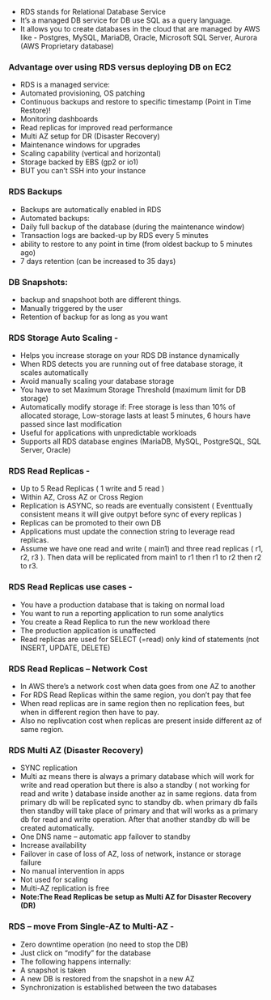 - RDS stands for Relational Database Service
- It’s a managed DB service for DB use SQL as a query language. 
- It allows you to create databases in the cloud that are managed by AWS like - Postgres, MySQL, MariaDB, Oracle, Microsoft SQL Server, Aurora (AWS Proprietary database)

### Advantage over using RDS versus deploying DB on EC2
- RDS is a managed service:
- Automated provisioning, OS patching
- Continuous backups and restore to specific timestamp (Point in Time Restore)!
- Monitoring dashboards
- Read replicas for improved read performance
- Multi AZ setup for DR (Disaster Recovery)
- Maintenance windows for upgrades
- Scaling capability (vertical and horizontal)
- Storage backed by EBS (gp2 or io1)
- BUT you can’t SSH into your instance

### RDS Backups
- Backups are automatically enabled in RDS
- Automated backups:
- Daily full backup of the database (during the maintenance window)
- Transaction logs are backed-up by RDS every 5 minutes
-  ability to restore to any point in time (from oldest backup to 5 minutes ago)
- 7 days retention (can be increased to 35 days)
### DB Snapshots:
- backup and snapshoot both are different things.
- Manually triggered by the user
- Retention of backup for as long as you want
### RDS Storage Auto Scaling -
- Helps you increase storage on your RDS DB instance dynamically
- When RDS detects you are running out of free database storage, it scales automatically
- Avoid manually scaling your database storage 
- You have to set Maximum Storage Threshold (maximum limit for DB storage)
- Automatically modify storage if:  Free storage is less than 10% of allocated storage, Low-storage lasts at least 5 minutes, 6 hours have passed since last modification 
- Useful for applications with unpredictable workloads 
- Supports all RDS database engines (MariaDB, MySQL, PostgreSQL, SQL Server, Oracle)

### RDS Read Replicas -
- Up to 5 Read Replicas ( 1 write and 5 read )
- Within AZ, Cross AZ or Cross Region
- Replication is ASYNC, so reads are eventually consistent ( Eventtually consistent means it will give outpyt before sync of every replicas )
- Replicas can be promoted to their own DB
- Applications must update the connection string to leverage read replicas.
- Assume we have one read and write ( main1) and three read replicas ( r1, r2, r3 ). Then data will be replicated from main1 to r1 then r1 to r2 then r2 to r3.
### RDS Read Replicas use cases -
- You have a production database that is taking on normal load
- You want to run a reporting application to run some analytics
- You create a Read Replica to run the new workload there
- The production application is unaffected
- Read replicas are used for SELECT (=read) only kind of statements (not INSERT, UPDATE, DELETE)

### RDS Read Replicas – Network Cost 
- In AWS there’s a network cost when data goes from one AZ to another 
- For RDS Read Replicas within the same region, you don’t pay that fee
- When read replicas are in same region then no replication fees, but when in different region then have to pay.
- Also no replivcation cost when replicas are present inside different az of same region.

### RDS Multi AZ (Disaster Recovery)
- SYNC replication
- Multi az means there is always a primary database which will work for write and read operation but there is also a standby ( not working for read and write ) database inside another az in same regions. data from primary db will be replicated sync to standby db. when primary db fails then standby will take place of primary and that will works as a primary db for read and write operation. After that another standby db will be created automatically.
- One DNS name – automatic app failover to standby
- Increase availability
- Failover in case of loss of AZ, loss of network, instance or storage failure
- No manual intervention in apps
- Not used for scaling
- Multi-AZ replication is free
- **Note:The Read Replicas be setup as Multi AZ for Disaster Recovery (DR)**
### RDS – move From Single-AZ to Multi-AZ -
- Zero downtime operation (no need to stop the DB)
- Just click on “modify” for the database
- The following happens internally:
- A snapshot is taken
- A new DB is restored from the snapshot in a new AZ
- Synchronization is established between the two databases
